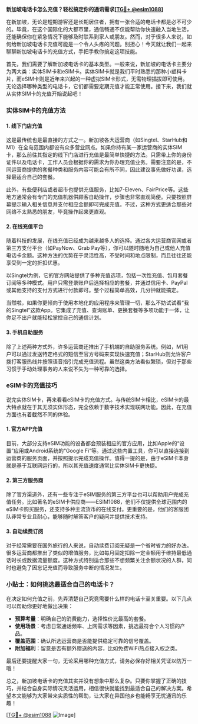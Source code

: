 **新加坡电话卡怎么充值？轻松搞定你的通讯需求[[TG💪+ @esim1088](https://t.me/s/esim1088)]**

在新加坡，无论是短期游客还是长期居住者，拥有一张合适的电话卡都是必不可少的。毕竟，在这个国际化的大都市里，通信畅通不仅能帮助你快速融入当地生活，还能确保你在紧急情况下能够及时联系到家人或朋友。然而，对于很多人来说，如何给新加坡电话卡充值可能是一个令人头疼的问题。别担心！今天就让我们一起来聊聊新加坡电话卡的充值方式，手把手教你搞定这项技能。

首先，我们需要了解新加坡电话卡的基本类型。一般来说，新加坡的电话卡主要分为两大类：实体SIM卡和eSIM卡。实体SIM卡就是我们平时熟悉的那种小塑料卡片，而eSIM卡则是近年来兴起的一种虚拟SIM卡形式，无需物理插拔即可使用。无论选择哪种类型的电话卡，它们都需要定期充值才能正常使用。接下来，我们就从实体SIM卡的充值开始说起吧！

### 实体SIM卡的充值方法

#### 1. 线下门店充值
这是最传统也是最直接的方式之一。新加坡各大运营商（如Singtel、StarHub和M1）在全岛范围内都设有众多营业网点。如果你持有某一家运营商的实体SIM卡，那么前往其指定的线下门店进行充值是最简单快捷的方法。只需带上你的身份证件以及电话卡，工作人员会根据你的需求为你办理充值业务。需要注意的是，不同运营商提供的套餐种类和服务内容可能会有所不同，因此建议事先做好功课，选择最适合自己的套餐。

此外，有些便利店或者超市也提供充值服务，比如7-Eleven、FairPrice等。这些地方通常会有专门的充值机器供顾客自助操作，步骤也非常直观简便。只要按照屏幕提示输入相关信息并支付相应金额即可完成充值。不过，这种方式更适合那些对网络不太熟悉的朋友，毕竟操作起来更直观。

#### 2. 在线充值平台
随着科技的发展，在线充值已经成为越来越多人的选择。通过各大运营商官网或者第三方支付平台（如PayNow、Grab Pay等），你可以随时随地为自己或他人充值电话卡余额。这种方法的优势在于灵活性高，不受时间和地点限制，而且往往还能享受到一定的折扣优惠。

以Singtel为例，它的官方网站提供了多种充值选项，包括一次性充值、包月套餐订阅等多种模式。用户只需登录账户后选择相应的套餐，并通过信用卡、PayPal或其他支持的支付方式进行付款即可。整个过程简单高效，几分钟就能搞定。

当然啦，如果你更倾向于使用本地化的应用程序来管理一切，那么不妨试试看“我的Singtel”这款App。它集成了充值、查询账单、更换套餐等多项功能于一体，让你足不出户就能轻松掌控自己的通信计划。

#### 3. 手机自助服务
除了上述两种方式外，许多运营商还推出了手机端的自助服务系统。例如，M1用户可以通过发送特定格式的短信至官方号码来实现快速充值；StarHub则允许客户拨打客服热线并按照语音指引完成充值流程。虽然这类方法看似繁琐，但对于那些习惯于手动处理事务的人来说不失为一种可靠的选择。

### eSIM卡的充值技巧

说完实体SIM卡，再来看看eSIM卡的充值方式。与传统SIM卡相比，eSIM卡的最大特点就在于其无须实体形态，完全依赖于数字技术实现联网功能。因此，在充值方面也有着截然不同的体验。

#### 1. 官方APP充值
目前，大部分支持eSIM功能的设备都会预装相应的官方应用，比如Apple的“设置”应用或Android系统的“Google Fi”等。通过这些内置工具，你可以直接连接到运营商的服务页面，并按照提示完成充值操作。值得一提的是，由于eSIM卡本身就是基于互联网运行的，所以其充值速度通常比实体SIM卡更快捷。

#### 2. 第三方服务商
除了官方渠道外，还有一些专注于eSIM服务的第三方平台也可以帮助用户完成充值任务。比如著名的eSIM卡供应商——ESIM1088，他们不仅提供全球范围内的eSIM卡购买服务，还支持多种主流货币的在线支付。更重要的是，他们的客服团队非常专业且耐心，能够随时解答客户的疑问并提供技术支持。

#### 3. 自动续费订阅
对于经常需要在国外旅行的人来说，自动续费订阅无疑是一个省时省力的好办法。很多运营商都推出了类似的增值服务，比如每月固定扣除一定金额用于维持最低通话时长或数据流量额度。这种方式特别适合那些不想频繁关注余额状况的人群，同时也避免了因忘记充值而导致服务中断的情况发生。

### 小贴士：如何挑选最适合自己的电话卡？

在决定如何充值之前，先弄清楚自己究竟需要什么样的电话卡至关重要。以下几点可以帮助你更好地做出决策：

- **预算考量**：明确自己的消费能力，选择性价比最高的套餐。
- **使用场景**：考虑日常通话频率、上网需求等因素，挑选最符合个人习惯的产品。
- **覆盖范围**：确认所选运营商是否能提供稳定可靠的信号覆盖。
- **附加福利**：留意是否有额外赠送的内容，比如免费WiFi热点接入权之类。

最后还要提醒大家一句，无论采用哪种充值方式，请务必保存好相关凭证以防万一哦！

总之，新加坡电话卡的充值其实并没有想象中那么复杂。只要你掌握了正确的技巧，并结合自身实际情况灵活运用，相信很快就能找到最适合自己的解决方案。希望本文能够为大家带来实质性的帮助，让大家在异国他乡也能畅享无忧通讯的乐趣！

[[TG💪+ @esim1088](https://t.me/s/esim1088) ![Image](https://i.postimg.cc/4NQfJmqS/Snipaste-2025-05-13-00-14-12.png)]